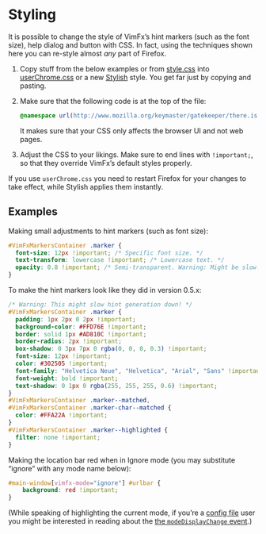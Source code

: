 <!--
This is part of the VimFx documentation.
Copyright Simon Lydell 2015, 2016.
See the file README.md for copying conditions.
-->

# Styling

It is possible to change the style of VimFx’s hint markers (such as the font
size), help dialog and button with CSS. In fact, using the techniques shown here
you can re-style almost _any_ part of Firefox.

1. Copy stuff from the below examples or from [style.css] into [userChrome.css]
   or a new [Stylish] style. You get far just by copying and pasting.

2. Make sure that the following code is at the top of the file:

   ```css
   @namespace url(http://www.mozilla.org/keymaster/gatekeeper/there.is.only.xul);
   ```

   It makes sure that your CSS only affects the browser UI and not web pages.

3. Adjust the CSS to your likings. Make sure to end lines with `!important;`, so
   that they override VimFx’s default styles properly.

If you use `userChrome.css` you need to restart Firefox for your changes to take
effect, while Stylish applies them instantly.

[style.css]: ../extension/skin/style.css
[userChrome.css]: http://kb.mozillazine.org/UserChrome.css
[Stylish]: https://addons.mozilla.org/firefox/addon/stylish/


## Examples

Making small adjustments to hint markers (such as font size):

```css
#VimFxMarkersContainer .marker {
  font-size: 12px !important; /* Specific font size. */
  text-transform: lowercase !important; /* Lowercase text. */
  opacity: 0.8 !important; /* Semi-transparent. Warning: Might be slow! */
}
```

To make the hint markers look like they did in version 0.5.x:

```css
/* Warning: This might slow hint generation down! */
#VimFxMarkersContainer .marker {
  padding: 1px 2px 0 2px !important;
  background-color: #FFD76E !important;
  border: solid 1px #AD810C !important;
  border-radius: 2px !important;
  box-shadow: 0 3px 7px 0 rgba(0, 0, 0, 0.3) !important;
  font-size: 12px !important;
  color: #302505 !important;
  font-family: "Helvetica Neue", "Helvetica", "Arial", "Sans" !important;
  font-weight: bold !important;
  text-shadow: 0 1px 0 rgba(255, 255, 255, 0.6) !important;
}
#VimFxMarkersContainer .marker--matched,
#VimFxMarkersContainer .marker-char--matched {
  color: #FFA22A !important;
}
#VimFxMarkersContainer .marker--highlighted {
  filter: none !important;
}
```

Making the location bar red when in Ignore mode (you may substitute “ignore”
with any mode name below):

```css
#main-window[vimfx-mode="ignore"] #urlbar {
    background: red !important;
}
```

(While speaking of highlighting the current mode, if you’re a [config file] user
you might be interested in reading about the [the `modeDisplayChange` event].)

[config file]: config-file.md
[the `modeDisplayChange` event]: api.md#the-modedisplaychange-event
